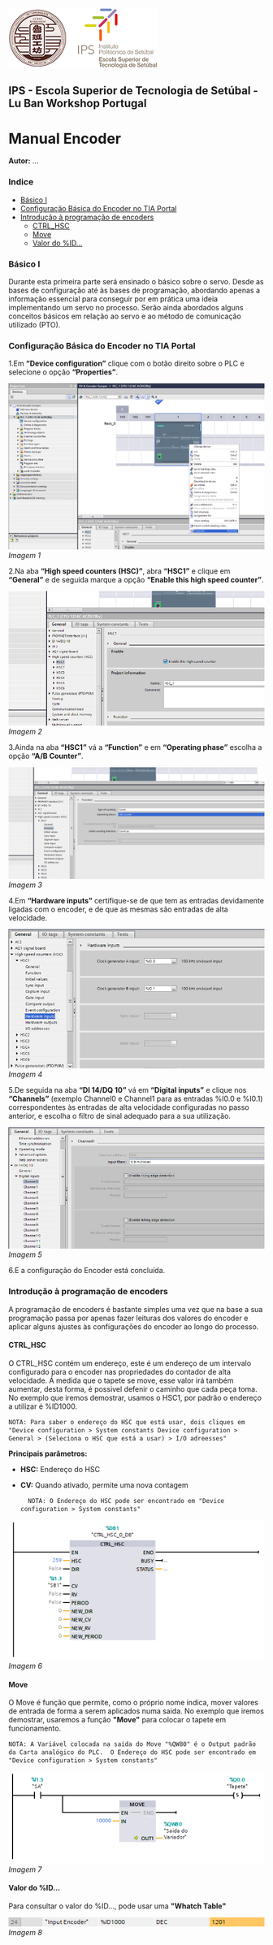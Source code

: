 ![](../../source/manuais/logos/Logo_Luban_IPS_2.PNG)

<div><h2>IPS - Escola Superior de Tecnologia de Setúbal - Lu Ban Workshop Portugal<div></h2>

# Manual Encoder

**Autor:** ...

### Indice
- [Básico I](#basico-i)
- [Configuração Básica do Encoder no TIA Portal](#configuracao-basica-do-encoder-no-tia-portal)
- [Introdução à programação de encoders](#introducao-a-programacao-de-encoders)
  - [CTRL_HSC](#ctrl-hsc)
  - [Move](#move)
  - [Valor do %ID…](#valor-do-id)

### Básico I

Durante esta primeira parte será ensinado o básico sobre o servo. Desde as bases de configuração até às bases de programação, abordando apenas a informação essencial para
conseguir por em prática uma ideia implementando um servo no processo. Serão ainda abordados alguns conceitos básicos em relação ao servo e ao método de comunicação
utilizado (PTO). 

### Configuração Básica do Encoder no TIA Portal

1.Em **“Device configuration”** clique com o botão direito sobre o PLC e selecione o opção **“Properties”**.

![1](../../source/manuais/manual_enconder_imagens/img_conf_basica/1.PNG)
*Imagem 1*

2.Na aba **“High speed counters (HSC)”**, abra **“HSC1”** e clique em **“General”** e de seguida marque a opção **“Enable this high speed counter”**.

![2](../../source/manuais/manual_enconder_imagens/img_conf_basica/2.PNG)
*Imagem 2*

3.Ainda na aba **“HSC1”** vá a **“Function”** e em **“Operating phase”** escolha a opção **“A/B Counter”**.

![3](../../source/manuais/manual_enconder_imagens/img_conf_basica/3.PNG)
*Imagem 3*

4.Em **“Hardware inputs”** certifique-se de que tem as entradas devidamente ligadas com o encoder, e de que as mesmas são entradas de alta velocidade.

![4](../../source/manuais/manual_enconder_imagens/img_conf_basica/4.PNG)
*Imagem 4*

5.De seguida na aba **“DI 14/DQ 10”** vá em **“Digital inputs”** e clique nos **“Channels”** (exemplo Channel0 e Channel1 para as entradas %I0.0 e %I0.1) correspondentes às entradas de alta velocidade configuradas no passo anterior, e escolha o filtro de sinal adequado para a sua utilização.

![5](../../source/manuais/manual_enconder_imagens/img_conf_basica/5.PNG)
*Imagem 5*

6.E a configuração do Encoder está concluída.

### Introdução à programação de encoders
A programação de encoders é bastante simples uma vez que na base a sua programação passa por apenas fazer leituras dos valores do encoder e aplicar alguns ajustes às configurações do encoder ao longo do processo.

#### CTRL_HSC
O CTRL_HSC contém um endereço, este é um endereço de um intervalo configurado para o encoder nas propriedades do contador de alta velocidade. Á medida que o tapete se move, esse valor irá também aumentar, desta forma, é possivel defenir o caminho que cada peça toma. No exemplo que iremos demostrar, usamos o HSC1, por padrão o endereço a utilizar é %ID1000.

    NOTA: Para saber o endereço do HSC que está usar, dois cliques em "Device configuration > System constants Device configuration > General > (Seleciona o HSC que está a usar) > I/O adreesses"

**Principais parâmetros:**
- **HSC:** Endereço do HSC
- **CV:** Quando ativado, permite uma nova contagem

        NOTA: O Endereço do HSC pode ser encontrado em "Device configuration > System constants"

![6](../../source/manuais/manual_enconder_imagens/img_programacao/1.PNG)
*Imagem 6*

#### Move
O Move é função que permite, como o próprio nome indica, mover valores de entrada de forma a serem aplicados numa saida. No exemplo que iremos demostrar, usaremos a função **"Move"** para colocar o tapete em funcionamento. 

    NOTA: A Variável colocada na saida do Move "%QW80" é o Output padrão da Carta analógico do PLC.  O Endereço do HSC pode ser encontrado em "Device configuration > System constants"

![7](../../source/manuais/manual_enconder_imagens/img_programacao/2.PNG)
*Imagem 7*

#### Valor do %ID...
Para consultar o valor do %ID..., pode usar uma **"Whatch Table"**

![8](../../source/manuais/manual_enconder_imagens/img_programacao/4.PNG)
*Imagem 8*
